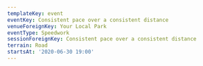 ```yaml
---
templateKey: event
eventKey: Consistent pace over a consistent distance
venueForeignKey: Your Local Park
eventType: Speedwork
sessionForeignKey: Consistent pace over a consistent distance
terrain: Road
startsAt: '2020-06-30 19:00'
---
```

